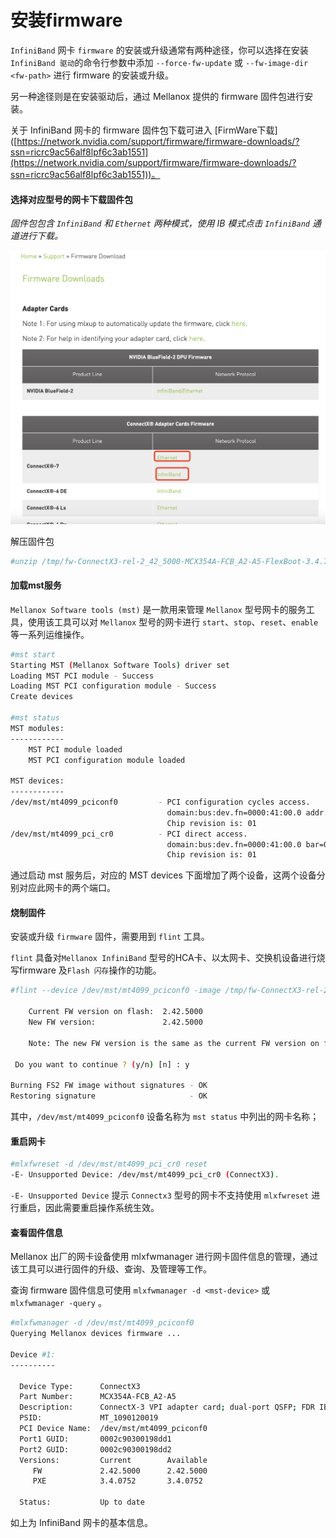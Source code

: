 # 安装firmware



`InfiniBand` 网卡 `firmware` 的安装或升级通常有两种途径，你可以选择在安装 `InfiniBand 驱动`的命令行参数中添加 `--force-fw-update` 或 `--fw-image-dir <fw-path>` 进行 firmware 的安装或升级。

另一种途径则是在安装驱动后，通过 Mellanox 提供的 firmware 固件包进行安装。

关于 InfiniBand 网卡的 firmware 固件包下载可进入 \[FirmWare下载]\([https://network.nvidia.com/support/firmware/firmware-downloads/?ssn=ricrc9ac56alf8lpf6c3ab1551](https://network.nvidia.com/support/firmware/firmware-downloads/?ssn=ricrc9ac56alf8lpf6c3ab1551))。

#### 选择对应型号的网卡下载固件包

_固件包包含 `InfiniBand` 和 `Ethernet` 两种模式，使用 IB 模式点击 `InfiniBand` 通道进行下载。_

![](<../.gitbook/assets/image (2).png>)

解压固件包

```bash
#unzip /tmp/fw-ConnectX3-rel-2_42_5000-MCX354A-FCB_A2-A5-FlexBoot-3.4.752.bin.zip -d /tmp/
```

#### 加载mst服务

`Mellanox Software tools (mst)` 是一款用来管理 `Mellanox` 型号网卡的服务工具，使用该工具可以对 `Mellanox` 型号的网卡进行 `start`、`stop`、`reset`、`enable`等一系列运维操作。

```bash
#mst start
Starting MST (Mellanox Software Tools) driver set
Loading MST PCI module - Success
Loading MST PCI configuration module - Success
Create devices

#mst status
MST modules:
------------
    MST PCI module loaded
    MST PCI configuration module loaded

MST devices:
------------
/dev/mst/mt4099_pciconf0         - PCI configuration cycles access.
                                   domain:bus:dev.fn=0000:41:00.0 addr.reg=88 data.reg=92 cr_bar.gw_offset=-1
                                   Chip revision is: 01
/dev/mst/mt4099_pci_cr0          - PCI direct access.
                                   domain:bus:dev.fn=0000:41:00.0 bar=0xd4000000 size=0x100000
                                   Chip revision is: 01

```

通过启动 mst 服务后，对应的 MST devices 下面增加了两个设备，这两个设备分别对应此网卡的两个端口。

#### 烧制固件

安装或升级 `firmware` 固件，需要用到 `flint` 工具。

`flint` 具备对`Mellanox InfiniBand` 型号的HCA卡、以太网卡、交换机设备进行烧写firmware 及`Flash 闪存`操作的功能。

```bash
#flint --device /dev/mst/mt4099_pciconf0 -image /tmp/fw-ConnectX3-rel-2_42_5000-MCX354A-FCB_A2-A5-FlexBoot-3.4.752.bin burn

    Current FW version on flash:  2.42.5000
    New FW version:               2.42.5000

    Note: The new FW version is the same as the current FW version on flash.

 Do you want to continue ? (y/n) [n] : y

Burning FS2 FW image without signatures - OK
Restoring signature                     - OK
```

其中，`/dev/mst/mt4099_pciconf0` 设备名称为 `mst status` 中列出的网卡名称；

#### 重启网卡

```bash
#mlxfwreset -d /dev/mst/mt4099_pci_cr0 reset
-E- Unsupported Device: /dev/mst/mt4099_pci_cr0 (ConnectX3).
```

`-E- Unsupported Device` 提示 `Connectx3` 型号的网卡不支持使用 `mlxfwreset` 进行重启，因此需要重启操作系统生效。

#### 查看固件信息

Mellanox 出厂的网卡设备使用 mlxfwmanager 进行网卡固件信息的管理，通过该工具可以进行固件的升级、查询、及管理等工作。

查询 firmware 固件信息可使用 `mlxfwmanager -d <mst-device>` 或 `mlxfwmanager -query` 。

```bash
#mlxfwmanager -d /dev/mst/mt4099_pciconf0
Querying Mellanox devices firmware ...

Device #1:
----------

  Device Type:      ConnectX3
  Part Number:      MCX354A-FCB_A2-A5
  Description:      ConnectX-3 VPI adapter card; dual-port QSFP; FDR IB (56Gb/s) and 40GigE; PCIe3.0 x8 8GT/s; RoHS R6
  PSID:             MT_1090120019
  PCI Device Name:  /dev/mst/mt4099_pciconf0
  Port1 GUID:       0002c90300198dd1
  Port2 GUID:       0002c90300198dd2
  Versions:         Current        Available
     FW             2.42.5000      2.42.5000
     PXE            3.4.0752       3.4.0752

  Status:           Up to date
```

如上为 InfiniBand 网卡的基本信息。

